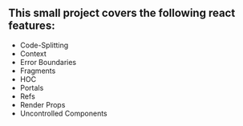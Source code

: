 ## This small project covers the following react features:
- Code-Splitting
- Context
- Error Boundaries
- Fragments
- HOC
- Portals
- Refs
- Render Props
- Uncontrolled Components

